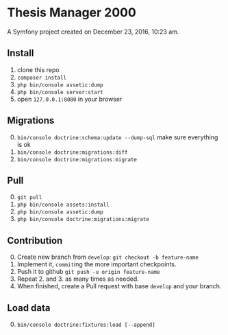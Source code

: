 Thesis Manager 2000
=

A Symfony project created on December 23, 2016, 10:23 am.

## Install
1. clone this repo
2. `composer install`
3. `php bin/console assetic:dump`
3. `php bin/console server:start`
4. open `127.0.0.1:8080` in your browser

## Migrations
0. `bin/console doctrine:schema:update --dump-sql` make sure everything is ok
1. `bin/console doctrine:migrations:diff`
2. `bin/console doctrine:migrations:migrate`

## Pull
0. `git pull`
1. `php bin/console assets:install`
2. `php bin/console assetic:dump`
3. `php bin/console doctrine:migrations:migrate`

## Contribution
0. Create new branch from `develop`: `git checkout -b feature-name`
1. Implement it, `commit`ing the more important checkpoints.
2. Push it to github `git push -u origin feature-name`
3. Repeat 2. and 3. as many times as needed.
4. When finished, create a Pull request with base `develop` and your branch.

## Load data
0. `bin/console doctrine:fixtures:load [--append]` 

